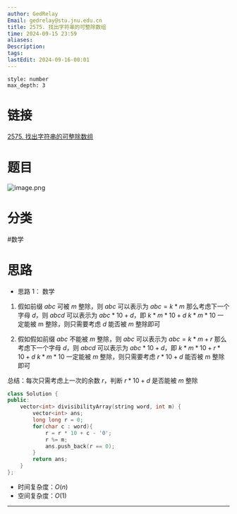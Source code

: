 ```yaml
---
author: GedRelay
Email: gedrelay@stu.jnu.edu.cn
title: 2575. 找出字符串的可整除数组
time: 2024-09-15 23:59
aliases: 
Description: 
tags: 
lastEdit: 2024-09-16-00:01
---
```


```toc
style: number
max_depth: 3
```

# 链接
[2575. 找出字符串的可整除数组](https://leetcode.cn/problems/find-the-divisibility-array-of-a-string/) 

# 题目
![image.png](https://ged-pic-bed.oss-cn-guangzhou.aliyuncs.com/img/202409152359442.png)


# 分类
#数学 

# 思路
- 思路 1：
数学
1. 假如前缀 $abc$ 可被 $m$ 整除，则 $abc$ 可以表示为 $abc=k*m$
那么考虑下一个字母 $d$，则 $abcd$ 可以表示为 $abc*10+d$，即 $k*m*10+d$ 
$k*m*10$ 一定能被 m 整除，则只需要考虑 $d$ 能否被 $m$ 整除即可 

2. 假如假如前缀 $abc$ 不能被 $m$ 整除，则 $abc$ 可以表示为 $abc=k*m+r$ 
那么考虑下一个字母 $d$，则 $abcd$ 可以表示为 $abc*10+d$，即 $k*m*10+r*10+d$ 
$k*m*10$ 一定能被 $m$ 整除，则只需要考虑 $r*10+d$ 能否被 $m$ 整除即可 

总结：每次只需考虑上一次的余数 $r$，判断 $r*10+d$ 是否能被 $m$ 整除 


```cpp
class Solution {
public:
    vector<int> divisibilityArray(string word, int m) {
        vector<int> ans;
        long long r = 0;
        for(char c : word){
            r = r * 10 + c - '0';
            r %= m;
            ans.push_back(r == 0);
        }
        return ans;
    }
};
```


- 时间复杂度：${O\left( n \right)  }$ 
- 空间复杂度：${O\left( 1 \right)  }$ 


---

